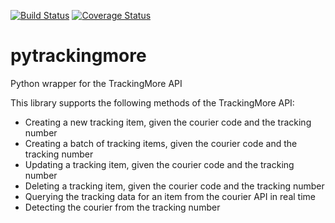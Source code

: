 [![Build Status](https://travis-ci.org/marcoesposito1988/trackingmore-python.svg?branch=master)](https://travis-ci.org/marcoesposito1988/trackingmore-python)
[![Coverage Status](https://coveralls.io/repos/github/marcoesposito1988/trackingmore-python/badge.svg?branch=master)](https://coveralls.io/github/marcoesposito1988/trackingmore-python?branch=master)

# pytrackingmore
Python wrapper for the TrackingMore API

This library supports the following methods of the TrackingMore API:

- Creating a new tracking item, given the courier code and the tracking number
- Creating a batch of tracking items, given the courier code and the tracking number
- Updating a tracking item, given the courier code and the tracking number
- Deleting a tracking item, given the courier code and the tracking number
- Querying the tracking data for an item from the courier API in real time
- Detecting the courier from the tracking number
